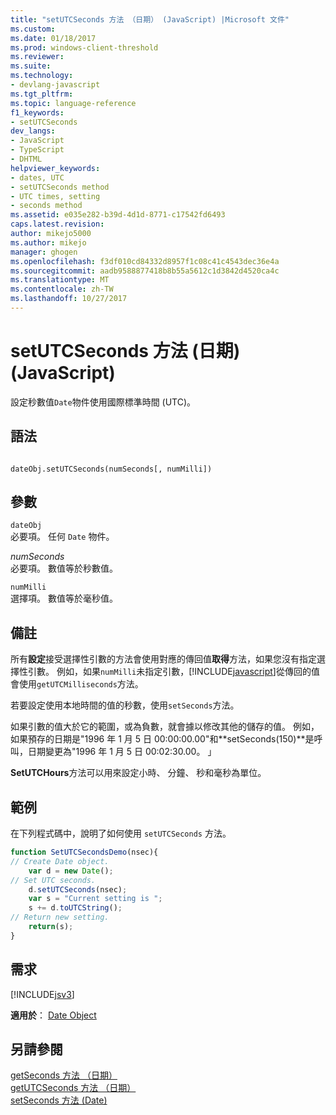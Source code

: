 ```yaml
---
title: "setUTCSeconds 方法 （日期） (JavaScript) |Microsoft 文件"
ms.custom: 
ms.date: 01/18/2017
ms.prod: windows-client-threshold
ms.reviewer: 
ms.suite: 
ms.technology:
- devlang-javascript
ms.tgt_pltfrm: 
ms.topic: language-reference
f1_keywords:
- setUTCSeconds
dev_langs:
- JavaScript
- TypeScript
- DHTML
helpviewer_keywords:
- dates, UTC
- setUTCSeconds method
- UTC times, setting
- seconds method
ms.assetid: e035e282-b39d-4d1d-8771-c17542fd6493
caps.latest.revision: 
author: mikejo5000
ms.author: mikejo
manager: ghogen
ms.openlocfilehash: f3df010cd84332d8957f1c08c41c4543dec36e4a
ms.sourcegitcommit: aadb9588877418b8b55a5612c1d3842d4520ca4c
ms.translationtype: MT
ms.contentlocale: zh-TW
ms.lasthandoff: 10/27/2017
---
```

# <a name="setutcseconds-method-date-javascript"></a>setUTCSeconds 方法 (日期) (JavaScript)
設定秒數值`Date`物件使用國際標準時間 (UTC)。  
  
## <a name="syntax"></a>語法  
  
```  
  
dateObj.setUTCSeconds(numSeconds[, numMilli])   
```  
  
## <a name="parameters"></a>參數  
 `dateObj`  
 必要項。 任何 `Date` 物件。  
  
 *numSeconds*  
 必要項。 數值等於秒數值。  
  
 `numMilli`  
 選擇項。 數值等於毫秒值。  
  
## <a name="remarks"></a>備註  
 所有**設定**接受選擇性引數的方法會使用對應的傳回值**取得**方法，如果您沒有指定選擇性引數。 例如，如果`numMilli`未指定引數，[!INCLUDE[javascript](../../javascript/includes/javascript-md.md)]從傳回的值會使用`getUTCMilliseconds`方法。  
  
 若要設定使用本地時間的值的秒數，使用`setSeconds`方法。  
  
 如果引數的值大於它的範圍，或為負數，就會據以修改其他的儲存的值。 例如，如果預存的日期是"1996 年 1 月 5 日 00:00:00.00"和**setSeconds(150)**是呼叫，日期變更為"1996 年 1 月 5 日 00:02:30.00。 」  
  
 **SetUTCHours**方法可以用來設定小時、 分鐘、 秒和毫秒為單位。  
  
## <a name="example"></a>範例  
 在下列程式碼中，說明了如何使用 `setUTCSeconds` 方法。  
  
```JavaScript  
function SetUTCSecondsDemo(nsec){  
// Create Date object.  
    var d = new Date();       
// Set UTC seconds.  
    d.setUTCSeconds(nsec);    
    var s = "Current setting is ";  
    s += d.toUTCString();  
// Return new setting.  
    return(s);                
}  
```  
  
## <a name="requirements"></a>需求  
 [!INCLUDE[jsv3](../../javascript/reference/includes/jsv3-md.md)]  
  
 **適用於**： [Date Object](../../javascript/reference/date-object-javascript.md)  
  
## <a name="see-also"></a>另請參閱  
 [getSeconds 方法 （日期）](../../javascript/reference/getseconds-method-date-javascript.md)   
 [getUTCSeconds 方法 （日期）](../../javascript/reference/getutcseconds-method-date-javascript.md)   
 [setSeconds 方法 (Date)](../../javascript/reference/setseconds-method-date-javascript.md)